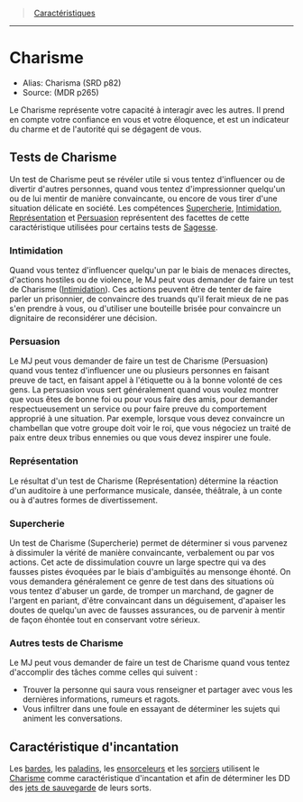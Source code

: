 
<!--Items-->

> <!--ParentNameLink-->[Caractéristiques](abilities_hd.md)<!--/ParentNameLink-->

---

# <!--Name-->Charisme<!--/Name-->

- Alias: <!--AltName-->Charisma (SRD p82)<!--/AltName-->
- Source: <!--Source-->(MDR p265)<!--/Source-->

Le Charisme représente votre capacité à interagir avec les autres. Il prend en compte votre confiance en vous et votre éloquence, et est un indicateur du charme et de l'autorité qui se dégagent de vous.

<!--GenericItem-->

## <!--Name-->Tests de Charisme<!--/Name-->

Un test de Charisme peut se révéler utile si vous tentez d'influencer ou de divertir d'autres personnes, quand vous tentez d'impressionner quelqu'un ou de lui mentir de manière convaincante, ou encore de vous tirer d'une situation délicate en société. Les compétences [Supercherie], [Intimidation], [Représentation] et [Persuasion] représentent des facettes de cette caractéristique utilisées pour certains tests de [Sagesse].

<!--/GenericItem-->

<!--SkillItem-->

### <!--Name-->Intimidation<!--/Name-->

<!--Description-->

Quand vous tentez d'influencer quelqu'un par le biais de menaces directes, d'actions hostiles ou de violence, le MJ peut vous demander de faire un test de Charisme ([Intimidation]). Ces actions peuvent être de tenter de faire parler un prisonnier, de convaincre des truands qu'il ferait mieux de ne pas s'en prendre à vous, ou d'utiliser une bouteille brisée pour convaincre un dignitaire de reconsidérer une décision.

<!--/Description-->

<!--/SkillItem-->

<!--SkillItem-->

### <!--Name-->Persuasion<!--/Name-->

<!--Description-->

Le MJ peut vous demander de faire un test de Charisme (Persuasion) quand vous tentez d'influencer une ou plusieurs personnes en faisant preuve de tact, en faisant appel à l'étiquette ou à la bonne volonté de ces gens. La persuasion vous sert généralement quand vous voulez montrer que vous êtes de bonne foi ou pour vous faire des amis, pour demander respectueusement un service ou pour faire preuve du comportement approprié à une situation. Par exemple, lorsque vous devez convaincre un chambellan que votre groupe doit voir le roi, que vous négociez un traité de paix entre deux tribus ennemies ou que vous devez inspirer une foule.

<!--/Description-->

<!--/SkillItem-->

<!--SkillItem-->

### <!--Name-->Représentation<!--/Name-->

<!--Description-->

Le résultat d'un test de Charisme (Représentation) détermine la réaction d'un auditoire à une performance musicale, dansée, théâtrale, à un conte ou à d'autres formes de divertissement.

<!--/Description-->

<!--/SkillItem-->

<!--SkillItem-->

### <!--Name-->Supercherie<!--/Name-->

<!--Description-->

Un test de Charisme (Supercherie) permet de déterminer si vous parvenez à dissimuler la vérité de manière convaincante, verbalement ou par vos actions. Cet acte de dissimulation couvre un large spectre qui va des fausses pistes évoquées par le biais d'ambiguïtés au mensonge éhonté. On vous demandera généralement ce genre de test dans des situations où vous tentez d'abuser un garde, de tromper un marchand, de gagner de l'argent en pariant, d'être convaincant dans un déguisement, d'apaiser les doutes de quelqu'un avec de fausses assurances, ou de parvenir à mentir de façon éhontée tout en conservant votre sérieux.

<!--/Description-->

<!--/SkillItem-->

<!--GenericItem-->

### <!--Name-->Autres tests de Charisme<!--/Name-->

Le MJ peut vous demander de faire un test de Charisme quand vous tentez d'accomplir des tâches comme celles qui suivent :

* Trouver la personne qui saura vous renseigner et partager avec vous les dernières informations, rumeurs et ragots.
* Vous infiltrer dans une foule en essayant de déterminer les sujets qui animent les conversations.

<!--/GenericItem-->

<!--GenericItem-->

## <!--Name-->Caractéristique d'incantation<!--/Name-->

Les [bardes], les [paladins], les [ensorceleurs] et les [sorciers] utilisent le [Charisme] comme caractéristique d'incantation et afin de déterminer les DD des [jets de sauvegarde] de leurs sorts.

<!--/GenericItem-->

<!--/Items-->


[bardes]: bard_hd.md
[ensorceleurs]: sorcerer_hd.md
[jets de sauvegarde]: abilities_hd.md#jets-de-sauvegarde
[paladins]: paladin_hd.md
[sorciers]: warlock_hd.md

[Force]: abilities_strength_hd.md
[Dextérité]: abilities_dexterity_hd.md
[Constitution]: abilities_constitution_hd.md
[Intelligence]: abilities_intelligence_hd.md
[Sagesse]: abilities_wisdom_hd.md
[Charisme]: abilities_charisma_hd.md

[Intimidation]: abilities_charisma_hd.md#intimidation
[Persuasion]: abilities_charisma_hd.md#persuasion
[Représentation]: abilities_charisma_hd.md#représentation
[Supercherie]: abilities_charisma_hd.md#supercherie




